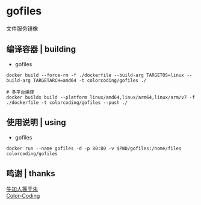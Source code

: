 # gofiles
文件服务镜像

## 编译容器 | building
* gofiles
~~~
docker build --force-rm -f ./dockerfile --build-arg TARGETOS=linux --build-arg TARGETARCH=amd64 -t colorcoding/gofiles ./
~~~
~~~
# 多平台编译
docker buildx build --platform linux/amd64,linux/arm64,linux/arm/v7 -f ./dockerfile -t colorcoding/gofiles --push ./
~~~

## 使用说明 | using
* gofiles
~~~
docker run --name gofiles -d -p 80:80 -v $PWD/gofiles:/home/files colorcoding/gofiles
~~~

## 鸣谢 | thanks
[牛加人等于朱](http://baike.baidu.com/view/1769.htm "NiurenZhu")<br>
[Color-Coding](http://colorcoding.org/ "咔啦工作室")<br>
